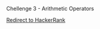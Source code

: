 Chellenge 3 - Arithmetic Operators

[Redirect to HackerRank](https://www.hackerrank.com/challenges/python-arithmetic-operators/problem?isFullScreen=true)
